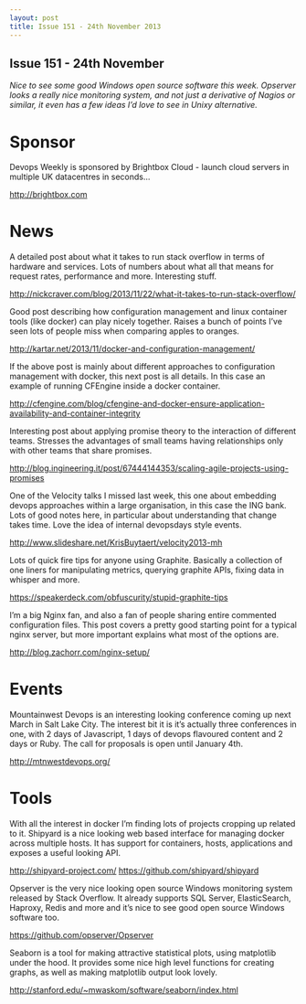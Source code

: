 ```yaml
---
layout: post
title: Issue 151 - 24th November 2013
---
```


## Issue 151 - 24th November

_Nice to see some good Windows open source software this week. Opserver looks a really nice monitoring system, and not just a derivative of Nagios or similar, it even has a few ideas I’d love to see in Unixy alternative._


Sponsor
======

Devops Weekly is sponsored by Brightbox Cloud - launch cloud servers in multiple UK datacentres in seconds...

http://brightbox.com


News
====

A detailed post about what it takes to run stack overflow in terms of hardware and services. Lots of numbers about what all that means for request rates, performance and more. Interesting stuff.

http://nickcraver.com/blog/2013/11/22/what-it-takes-to-run-stack-overflow/


Good post describing how configuration management and linux container tools (like docker) can play nicely together. Raises a bunch of points I’ve seen lots of people miss when comparing apples to oranges.

http://kartar.net/2013/11/docker-and-configuration-management/


If the above post is mainly about different approaches to configuration management with docker, this next post is all details. In this case an example of running CFEngine inside a docker container.

http://cfengine.com/blog/cfengine-and-docker-ensure-application-availability-and-container-integrity


Interesting post about applying promise theory to the interaction of different teams. Stresses the advantages of small teams having relationships only with other teams that share promises.

http://blog.ingineering.it/post/67444144353/scaling-agile-projects-using-promises


One of the Velocity talks I missed last week, this one about embedding devops approaches within a large organisation, in this case the ING bank. Lots of good notes here, in particular about understanding that change takes time. Love the idea of internal devopsdays style events.

http://www.slideshare.net/KrisBuytaert/velocity2013-mh


Lots of quick fire tips for anyone using Graphite. Basically a collection of one liners for manipulating metrics, querying graphite APIs, fixing data in whisper and more.

https://speakerdeck.com/obfuscurity/stupid-graphite-tips


I’m a big Nginx fan, and also a fan of people sharing entire commented configuration files. This post covers a pretty good starting point for a typical nginx server, but more important explains what most of the options are.

http://blog.zachorr.com/nginx-setup/


Events
=====

Mountainwest Devops is an interesting looking conference coming up next March in Salt Lake City. The interest bit it is it’s actually three conferences in one, with 2 days of Javascript, 1 days of devops flavoured content and 2 days or Ruby. The call for proposals is open until January 4th.

http://mtnwestdevops.org/


Tools
====

With all the interest in docker I’m finding lots of projects cropping up related to it. Shipyard is a nice looking web based interface for managing docker across multiple hosts. It has support for containers, hosts, applications and exposes a useful looking API.

http://shipyard-project.com/
https://github.com/shipyard/shipyard


Opserver is the very nice looking open source Windows monitoring system released by Stack Overflow. It already supports SQL Server, ElasticSearch, Haproxy, Redis and more and it’s nice to see good open source Windows software too.

https://github.com/opserver/Opserver


Seaborn is a tool for making attractive statistical plots, using matplotlib under the hood. It provides some nice high level functions for creating graphs, as well as making matplotlib output look lovely.

http://stanford.edu/~mwaskom/software/seaborn/index.html 
